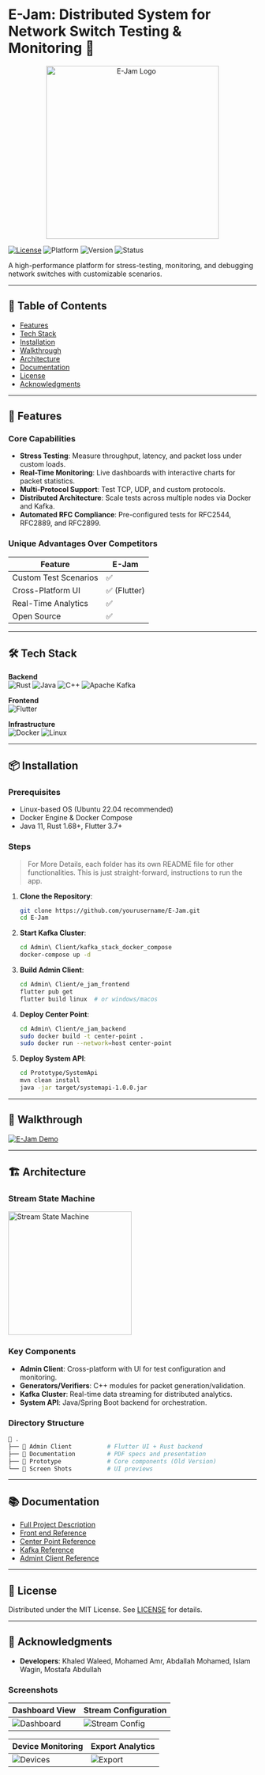 # E-Jam: Distributed System for Network Switch Testing & Monitoring 🚀

<p align="center" ><img height="350" src="Admin Client/e_jam_frontend/assets/images/icon.png" alt="E-Jam Logo"/> </p>

[![License](https://img.shields.io/badge/License-MIT-blue.svg)](https://opensource.org/licenses/MIT)
![Platform](https://img.shields.io/badge/platform-Android%20%7C%20iOS%20%7C%20Web%20%7C%20Linux%20%7C%20Windows%20%7C%20MacOS-greenlight)
![Version](https://img.shields.io/badge/version-1.1.2+1-Green)
![Status](https://img.shields.io/badge/status-Testing-orange)

A high-performance platform for stress-testing, monitoring, and debugging network switches with customizable scenarios.

---

## 📖 Table of Contents
- [Features](#-features)
- [Tech Stack](#-tech-stack)
- [Installation](#-installation)
- [Walkthrough](#-walkthrough)
- [Architecture](#-architecture)
- [Documentation](#-documentation)
- [License](#-license)
- [Acknowledgments](#-acknowledgments)

---

## 🚀 Features

### Core Capabilities
- **Stress Testing**: Measure throughput, latency, and packet loss under custom loads.
- **Real-Time Monitoring**: Live dashboards with interactive charts for packet statistics.
- **Multi-Protocol Support**: Test TCP, UDP, and custom protocols.
- **Distributed Architecture**: Scale tests across multiple nodes via Docker and Kafka.
- **Automated RFC Compliance**: Pre-configured tests for RFC2544, RFC2889, and RFC2899.

### Unique Advantages Over Competitors
| Feature               | E-Jam          |
|-----------------------|----------------|
| Custom Test Scenarios | ✅             | 
| Cross-Platform UI     | ✅ (Flutter)   |
| Real-Time Analytics   | ✅             |
| Open Source           | ✅             | 

---

## 🛠 Tech Stack

**Backend**  
![Rust](https://img.shields.io/badge/Rust-000000?logo=rust&logoColor=white)
![Java](https://img.shields.io/badge/Java-ED8B00?logo=java&logoColor=white)
![C++](https://img.shields.io/badge/C++-00599C?logo=c%2B%2B&logoColor=white)
![Apache Kafka](https://img.shields.io/badge/Kafka-231F20?logo=apache-kafka)

**Frontend**  
![Flutter](https://img.shields.io/badge/Flutter-02569B?logo=flutter&logoColor=white)

**Infrastructure**  
![Docker](https://img.shields.io/badge/Docker-2496ED?logo=docker&logoColor=white)
![Linux](https://img.shields.io/badge/Linux-FCC624?logo=linux&logoColor=black)

---

## 📦 Installation

### Prerequisites
- Linux-based OS (Ubuntu 22.04 recommended)
- Docker Engine & Docker Compose
- Java 11, Rust 1.68+, Flutter 3.7+

### Steps
> For More Details, each folder has its own README file for other functionalities. This is just  straight-forward,  instructions to run the app.

1. **Clone the Repository**:
   ```bash
   git clone https://github.com/yourusername/E-Jam.git
   cd E-Jam
   ```

2. **Start Kafka Cluster**:
   ```bash
   cd Admin\ Client/kafka_stack_docker_compose
   docker-compose up -d
   ```

3. **Build Admin Client**:
   ```bash
   cd Admin\ Client/e_jam_frontend
   flutter pub get
   flutter build linux  # or windows/macos
   ```
   
4. **Deploy Center Point**:
   ```bash
   cd Admin\ Client/e_jam_backend
   sudo docker build -t center-point .
   sudo docker run --network=host center-point
   ```
   
5. **Deploy System API**:
   ```bash
   cd Prototype/SystemApi
   mvn clean install
   java -jar target/systemapi-1.0.0.jar
   ```
---

## 🎥 Walkthrough

[![E-Jam Demo](https://img.youtube.com/vi/oPZLR4RM150/0.jpg)](https://youtu.be/oPZLR4RM150)

---

## 🏗 Architecture

### Stream State Machine
<img src="Documentation/FSMs/stream_state_machine.png" width="250px" alt="Stream State Machine"/>

### Key Components
- **Admin Client**: Cross-platform with UI for test configuration and monitoring.
- **Generators/Verifiers**: C++ modules for packet generation/validation.
- **Kafka Cluster**: Real-time data streaming for distributed analytics.
- **System API**: Java/Spring Boot backend for orchestration.

### Directory Structure
```bash
📁 .
├── 📁 Admin Client          # Flutter UI + Rust backend
├── 📁 Documentation         # PDF specs and presentation
├── 📁 Prototype             # Core components (Old Version)
└── 📁 Screen Shots          # UI previews
```

---

## 📚 Documentation
- [Full Project Description](Documentation/The%20E-Jam%20Project%20Documentation.pdf)
- [Front end Reference](Admin%20Client/e_jam_frontend/README.md)
- [Center Point Reference](Admin%20Client/e_jam_backend/README.md)
- [Kafka Reference](Admin%20Client/kafka_stack_docker_compose/README.md)
- [Admint Client Reference](Admin%20Client/README.md)

---

## 📜 License
Distributed under the MIT License. See [LICENSE](LICENSE) for details.

---

## 🙏 Acknowledgments
- **Developers**: Khaled Waleed, Mohamed Amr, Abdallah Mohamed, Islam Wagin, Mostafa Abdullah


### Screenshots
| Dashboard View                          | Stream Configuration                   |
|-----------------------------------------|----------------------------------------|
| ![Dashboard](Screen%20Shots/MainAppView.png) | ![Stream Config](Screen%20Shots/StreamConfig.png) |

| Device Monitoring                       | Export Analytics                       |
|-----------------------------------------|----------------------------------------|
| ![Devices](Screen%20Shots/DevicesWindow.png) | ![Export](Screen%20Shots/ExportOptions.png) |
